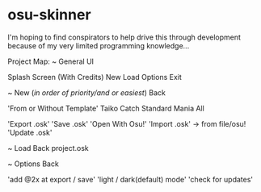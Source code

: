 # osu-skinner

I'm hoping to find conspirators to help drive this through development because of my very limited programming knowledge... 

Project Map:
~ General UI

Splash Screen (With Credits)
  New
  Load
  Options
  Exit

~ New (*in order of priority/and or easiest*)
  Back

'From or Without Template'
  Taiko
  Catch
  Standard
  Mania
  All

'Export .osk'
'Save .osk'
'Open With Osu!'
'Import .osk' -> from file/osu!
'Update .osk'
  
~ Load
  Back
  project.osk
  
~ Options
  Back
  
'add @2x at export / save'
'light / dark(default) mode'
'check for updates'
